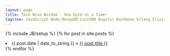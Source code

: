 ```yaml
---
layout: page
title: Tech Wise Wisdom - One byte at a time!
tagline: JavaScript Node MongoDB CouchDB Angular Backbone Erlang Elixir 
---
```

{% include JB/setup %}
  {% for post in site.posts %}
    <li><span>{{ post.date | date_to_string }}</span> &raquo; <a href="{{ BASE_PATH }}{{ post.url }}">{{ post.title }}</a></li>
  {% endfor %}
</ul>



